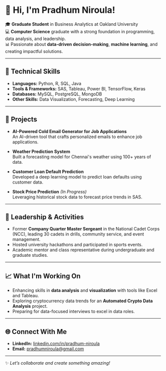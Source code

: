 # 👋 Hi, I'm Pradhum Niroula!

🎓 **Graduate Student** in Business Analytics at Oakland University  
💻 **Computer Science** graduate with a strong foundation in programming, data analysis, and leadership.  
📊 Passionate about **data-driven decision-making**, **machine learning**, and creating impactful solutions.

---

## 🔧 **Technical Skills**
- **Languages:** Python, R, SQL, Java  
- **Tools & Frameworks:** SAS, Tableau, Power BI, TensorFlow, Keras  
- **Databases:** MySQL, PostgreSQL, MongoDB  
- **Other Skills:** Data Visualization, Forecasting, Deep Learning

---

## 🌟 **Projects**
- **AI-Powered Cold Email Generator for Job Applications**  
  An AI-driven tool that crafts personalized emails to enhance job applications.
  
- **Weather Prediction System**  
  Built a forecasting model for Chennai's weather using 100+ years of data.
  
- **Customer Loan Default Prediction**  
  Developed a deep learning model to predict loan defaults using customer data.

- **Stock Price Prediction** *(In Progress)*  
  Leveraging historical stock data to forecast price trends in SAS.

---

## 🏅 **Leadership & Activities**
- Former **Company Quarter Master Sergeant** in the National Cadet Corps (NCC), leading 30 cadets in drills, community service, and event management.  
- Hosted university hackathons and participated in sports events.  
- Academic mentor and class representative during undergraduate and graduate studies.

---

## 📈 **What I'm Working On**
- Enhancing skills in **data analysis** and **visualization** with tools like Excel and Tableau.  
- Exploring cryptocurrency data trends for an **Automated Crypto Data Analysis** project.  
- Preparing for data-focused interviews to excel in data roles.

---

## 🌐 **Connect With Me**
- **LinkedIn:** [linkedin.com/in/pradhum-niroula](https://www.linkedin.com/in/pradhum-niroula)  
- **Email:** pradhumniroula@gmail.com  

---

✨ *Let’s collaborate and create something amazing!*  

